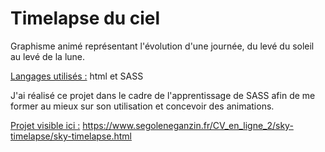 <h1>Timelapse du ciel</h1>
<p>Graphisme animé représentant l'évolution d'une journée, du levé du soleil au levé de la lune.</p>
<p><u>Langages utilisés :</u> html et SASS</p>
<p>J'ai réalisé ce projet dans le cadre de l'apprentissage de SASS afin de me former au mieux sur son utilisation et concevoir des animations.<br>

<u>Projet visible ici :</u> https://www.segoleneganzin.fr/CV_en_ligne_2/sky-timelapse/sky-timelapse.html </p>
